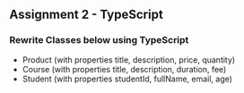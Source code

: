 ## Assignment 2 - TypeScript

### Rewrite Classes below using TypeScript

- Product (with properties title, description, price, quantity)
- Course (with properties title, description, duration, fee)
- Student (with properties studentId, fullName, email, age)